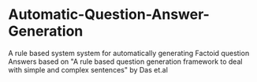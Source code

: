 # Automatic-Question-Answer-Generation
A rule based system system for automatically generating Factoid question Answers based on "A rule based question generation framework to deal with simple and complex sentences" by Das et.al
